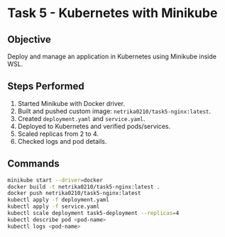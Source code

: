 # Task 5 - Kubernetes with Minikube

## Objective
Deploy and manage an application in Kubernetes using Minikube inside WSL.

## Steps Performed
1. Started Minikube with Docker driver.
2. Built and pushed custom image: `netrika0210/task5-nginx:latest`.
3. Created `deployment.yaml` and `service.yaml`.
4. Deployed to Kubernetes and verified pods/services.
5. Scaled replicas from 2 to 4.
6. Checked logs and pod details.

## Commands
```bash
minikube start --driver=docker
docker build -t netrika0210/task5-nginx:latest .
docker push netrika0210/task5-nginx:latest
kubectl apply -f deployment.yaml
kubectl apply -f service.yaml
kubectl scale deployment task5-deployment --replicas=4
kubectl describe pod <pod-name>
kubectl logs <pod-name>
